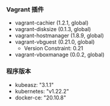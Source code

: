### Vagrant 插件

- vagrant-cachier (1.2.1, global)
- vagrant-disksize (0.1.3, global)
- vagrant-hostmanager (1.8.9, global)
- vagrant-vbguest (0.21.0, global)
   - Version Constraint: 0.21
- vagrant-vboxmanage (0.0.2, global)


### 程序版本

- kubeasz: "3.1.1"
- kubernetes: "v1.22.2"
- docker-ce: "20.10.8"
